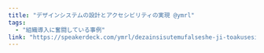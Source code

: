 ```yaml
---
title: "デザインシステムの設計とアクセシビリティの実現 @ymrl"
tags:
  - "組織導入に奮闘している事例"
link: "https://speakerdeck.com/ymrl/dezainsisutemufalseshe-ji-toakusesibiriteifalseshi-xian"
---
```

